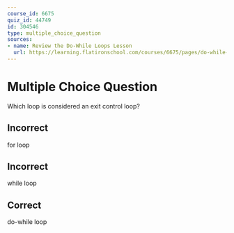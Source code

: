 ```yaml
---
course_id: 6675
quiz_id: 44749
id: 304546
type: multiple_choice_question
sources:
- name: Review the Do-While Loops Lesson
  url: https://learning.flatironschool.com/courses/6675/pages/do-while-loops?module_item_id=539080
---
```


# Multiple Choice Question

Which loop is considered an exit control loop?

## Incorrect

for loop

## Incorrect

while loop

## Correct

do-while loop
